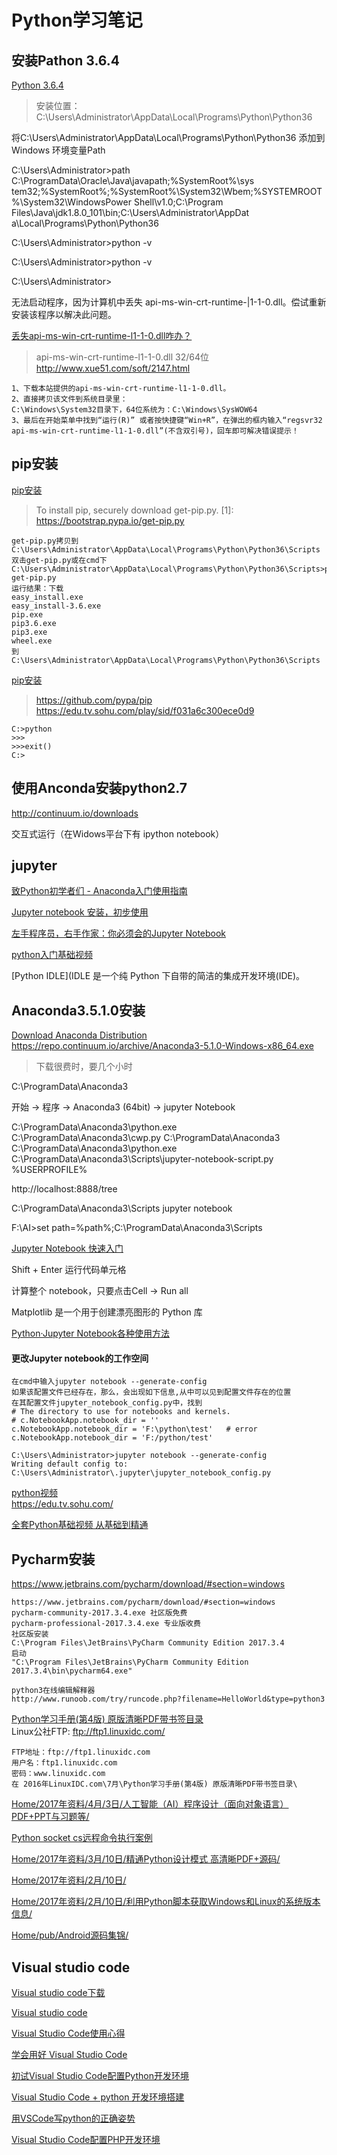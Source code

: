 # Python学习笔记  

安装Pathon 3.6.4
---

[Python 3.6.4](https://www.python.org/downloads/release/python-364/)  

> 安装位置：C:\Users\Administrator\AppData\Local\Programs\Python\Python36

将C:\Users\Administrator\AppData\Local\Programs\Python\Python36 添加到Windows 环境变量Path

C:\Users\Administrator>path C:\ProgramData\Oracle\Java\javapath;%SystemRoot%\sys
tem32;%SystemRoot%;%SystemRoot%\System32\Wbem;%SYSTEMROOT%\System32\WindowsPower
Shell\v1.0\;C:\Program Files\Java\jdk1.8.0_101\bin;C:\Users\Administrator\AppDat
a\Local\Programs\Python\Python36

C:\Users\Administrator>python -v

C:\Users\Administrator>python -v

C:\Users\Administrator>

无法启动程序，因为计算机中丢失
api-ms-win-crt-runtime-|1-1-0.dll。偿试重新安装该程序以解决此问题。

[丢失api-ms-win-crt-runtime-l1-1-0.dll咋办？](https://jingyan.baidu.com/article/5bbb5a1b07fb6e13eba179bc.html)  
> api-ms-win-crt-runtime-l1-1-0.dll 32/64位  
> http://www.xue51.com/soft/2147.html
```
1、下载本站提供的api-ms-win-crt-runtime-l1-1-0.dll。
2、直接拷贝该文件到系统目录里：
C:\Windows\System32目录下，64位系统为：C:\Windows\SysWOW64
3、最后在开始菜单中找到“运行(R)” 或者按快捷键“Win+R”，在弹出的框内输入“regsvr32 api-ms-win-crt-runtime-l1-1-0.dll”(不含双引号)，回车即可解决错误提示！
```
pip安装
---

[pip安装](https://pip.pypa.io/en/latest/installing/)  
> To install pip, securely download get-pip.py. [1]:
> https://bootstrap.pypa.io/get-pip.py
```
get-pip.py拷贝到C:\Users\Administrator\AppData\Local\Programs\Python\Python36\Scripts
双击get-pip.py或在cmd下
C:\Users\Administrator\AppData\Local\Programs\Python\Python36\Scripts>python get-pip.py
运行结果：下载
easy_install.exe
easy_install-3.6.exe
pip.exe
pip3.6.exe
pip3.exe
wheel.exe
到C:\Users\Administrator\AppData\Local\Programs\Python\Python36\Scripts
```
[pip安装](https://pip.pypa.io/en/stable/installing/)  
> https://github.com/pypa/pip
> https://edu.tv.sohu.com/play/sid/f031a6c300ece0d9
```
C:>python
>>>
>>>exit()
C:>
```

使用Anconda安装python2.7
---

http://continuum.io/downloads  

交互式运行（在Widows平台下有 ipython notebook）

## jupyter

[致Python初学者们 - Anaconda入门使用指南](https://www.jianshu.com/p/169403f7e40c)  

[Jupyter notebook 安装，初步使用](https://www.cnblogs.com/wrajj/p/5676705.html)  

[左手程序员，右手作家：你必须会的Jupyter Notebook](http://python.jobbole.com/87527/?repeat=w3tc)  


[python入门基础视频](https://edu.tv.sohu.com/play/sid/ba815508527b07ef)  

[Python IDLE](IDLE 是一个纯 Python 下自带的简洁的集成开发环境(IDE)。



Anaconda3.5.1.0安装
---
[Download Anaconda Distribution](https://www.anaconda.com/download/)  
https://repo.continuum.io/archive/Anaconda3-5.1.0-Windows-x86_64.exe
> 下载很费时，要几个小时

C:\ProgramData\Anaconda3

开始 -> 程序 -> Anaconda3 (64bit) -> jupyter Notebook

C:\ProgramData\Anaconda3\python.exe C:\ProgramData\Anaconda3\cwp.py C:\ProgramData\Anaconda3 C:\ProgramData\Anaconda3\python.exe C:\ProgramData\Anaconda3\Scripts\jupyter-notebook-script.py %USERPROFILE%

http://localhost:8888/tree

C:\ProgramData\Anaconda3\Scripts
jupyter notebook

F:\AI>set path=%path%;C:\ProgramData\Anaconda3\Scripts

[Jupyter Notebook 快速入门](https://www.cnblogs.com/nxld/p/6566380.html)  

Shift + Enter 运行代码单元格

计算整个 notebook，只要点击Cell -> Run all

Matplotlib 是一个用于创建漂亮图形的 Python 库

[Python·Jupyter Notebook各种使用方法](http://blog.csdn.net/liuyanlin610/article/details/76231958)  

#### 更改Jupyter notebook的工作空间
```
在cmd中输入jupyter notebook --generate-config
如果该配置文件已经存在，那么，会出现如下信息,从中可以见到配置文件存在的位置
在其配置文件jupyter_notebook_config.py中，找到
# The directory to use for notebooks and kernels.
# c.NotebookApp.notebook_dir = ''
c.NotebookApp.notebook_dir = 'F:\python\test'   # error
c.NotebookApp.notebook_dir = 'F:/python/test'

C:\Users\Administrator>jupyter notebook --generate-config
Writing default config to: 
C:\Users\Administrator\.jupyter\jupyter_notebook_config.py
```
[python视频](https://edu.tv.sohu.com/play/sid/f031a6c300ece0d9)  
https://edu.tv.sohu.com/  

[全套Python基础视频 从基础到精通](https://edu.tv.sohu.com/course/0dca81b7b8c3745a)  

## Pycharm安装

https://www.jetbrains.com/pycharm/download/#section=windows  

```
https://www.jetbrains.com/pycharm/download/#section=windows
pycharm-community-2017.3.4.exe 社区版免费
pycharm-professional-2017.3.4.exe 专业版收费
社区版安装
C:\Program Files\JetBrains\PyCharm Community Edition 2017.3.4
启动
"C:\Program Files\JetBrains\PyCharm Community Edition 2017.3.4\bin\pycharm64.exe"

python3在线编辑解释器
http://www.runoob.com/try/runcode.php?filename=HelloWorld&type=python3
```
[Python学习手册(第4版) 原版清晰PDF带书签目录](http://www.linuxidc.com/Linux/2016-07/133286.htm)  
Linux公社FTP: ftp://ftp1.linuxidc.com/  
```
FTP地址：ftp://ftp1.linuxidc.com
用户名：ftp1.linuxidc.com
密码：www.linuxidc.com
在 2016年LinuxIDC.com\7月\Python学习手册(第4版) 原版清晰PDF带书签目录\
```
[Home/2017年资料/4月/3日/人工智能（AI）程序设计（面向对象语言）PDF+PPT与习题等/](https://linux.linuxidc.com/index.php?folder=MjAxN8Tq18rBzy801MIvM8jVL8jLuaTWx8Tco6hBSaOps8zQ8snovMajqMPmz/K21M/z0+/R1KOpUERGK1BQVNPrz7DM4rXI)  

[Python socket cs远程命令执行案例](https://linux.linuxidc.com/index.php?folder=MjAxN8Tq18rBzy8z1MIvMTTI1Q==)  

[Home/2017年资料/3月/10日/精通Python设计模式 高清晰PDF+源码/](https://linux.linuxidc.com/index.php?folder=MjAxN8Tq18rBzy8z1MIvMTDI1S++q82oUHl0aG9uyei8xsSjyr0guN/H5c76UERGK9S0wus=)

[Home/2017年资料/2月/10日/](https://linux.linuxidc.com/index.php?folder=MjAxN8Tq18rBzy8y1MIvMTDI1Q==)  

[Home/2017年资料/2月/10日/利用Python脚本获取Windows和Linux的系统版本信息/](https://linux.linuxidc.com/index.php?folder=MjAxN8Tq18rBzy8y1MIvMTDI1S/A+9PDUHl0aG9uvcWxvrvxyKFXaW5kb3dzus1MaW51eLXEz7XNs7Dmsb7Qxc+i)  

[Home/pub/Android源码集锦/](https://linux.linuxidc.com/index.php?folder=cHViL0FuZHJvaWTUtMLrvK+99Q==)  


Visual studio code
---

[Visual studio code下载](https://code.visualstudio.com/)  

[Visual studio code](https://baike.baidu.com/item/visual%20studio%20code/17514281?fr=aladdin)  

[Visual Studio Code使用心得](https://blog.csdn.net/jiangwei0512/article/details/52079031)  

[学会用好 Visual Studio Code](https://blog.csdn.net/GarfieldEr007/article/details/54619959)  

[初试Visual Studio Code配置Python开发环境](https://blog.csdn.net/tntnaoh/article/details/51173528)  

[Visual Studio Code + python 开发环境搭建](https://blog.csdn.net/weixinhum/article/details/73038117)  

[用VSCode写python的正确姿势](https://blog.csdn.net/u013597671/article/details/77693180)  

[Visual Studio Code配置PHP开发环境](https://blog.csdn.net/vezn_king/article/details/75453717)  



















